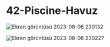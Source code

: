 # 42-Piscine-Havuz

![Ekran görüntüsü 2023-08-06 230132](https://github.com/kernelpanic55/42-Piscine-Havuz/assets/122316106/6b129ebb-af33-436f-9d32-cf5e115dc6b3)

![Ekran görüntüsü 2023-08-06 230227](https://github.com/kernelpanic55/42-Piscine-Havuz/assets/122316106/6ab2b038-ef3b-44b2-aea0-f59c56eb2fcc)


